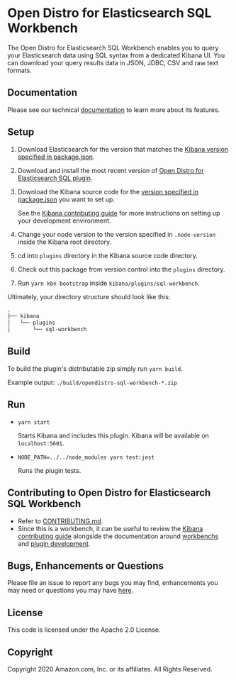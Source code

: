 # Open Distro for Elasticsearch SQL Workbench

The Open Distro for Elasticsearch SQL Workbench enables you to query your Elasticsearch data using SQL syntax from a dedicated Kibana UI. You can download your query results data in JSON, JDBC, CSV and raw text formats.


## Documentation

Please see our technical [documentation](https://opendistro.github.io/for-elasticsearch-docs/) to learn more about its features.


## Setup

1. Download Elasticsearch for the version that matches the [Kibana version specified in package.json](./package.json#L8).
1. Download and install the most recent version of [Open Distro for Elasticsearch SQL plugin](https://github.com/opendistro-for-elasticsearch/sql).
1. Download the Kibana source code for the [version specified in package.json](./package.json#L8) you want to set up.

   See the [Kibana contributing guide](https://github.com/elastic/kibana/blob/master/CONTRIBUTING.md#setting-up-your-development-environment) for more instructions on setting up your development environment.
   
1. Change your node version to the version specified in `.node-version` inside the Kibana root directory.
1. cd into `plugins` directory in the Kibana source code directory.
1. Check out this package from version control into the `plugins` directory.
1. Run `yarn kbn bootstrap` inside `kibana/plugins/sql-workbench`.

Ultimately, your directory structure should look like this:

```md
.
├── kibana
│   └── plugins
│       └── sql-workbench
```


## Build

To build the plugin's distributable zip simply run `yarn build`.

Example output: `./build/opendistro-sql-workbench-*.zip`


## Run

- `yarn start`

  Starts Kibana and includes this plugin. Kibana will be available on `localhost:5601`.

- `NODE_PATH=../../node_modules yarn test:jest`

  Runs the plugin tests.


## Contributing to Open Distro for Elasticsearch SQL Workbench

- Refer to [CONTRIBUTING.md](./CONTRIBUTING.md).
- Since this is a workbench, it can be useful to review the [Kibana contributing guide](https://github.com/elastic/kibana/blob/master/CONTRIBUTING.md) alongside the documentation around [workbenchs](https://www.elastic.co/guide/en/kibana/master/kibana-plugins.html) and [plugin development](https://www.elastic.co/guide/en/kibana/master/plugin-development.html).

## Bugs, Enhancements or Questions

Please file an issue to report any bugs you may find, enhancements you may need or questions you may have [here](https://github.com/opendistro-for-elasticsearch/sql/issues).

## License

This code is licensed under the Apache 2.0 License. 

## Copyright

Copyright 2020 Amazon.com, Inc. or its affiliates. All Rights Reserved.
